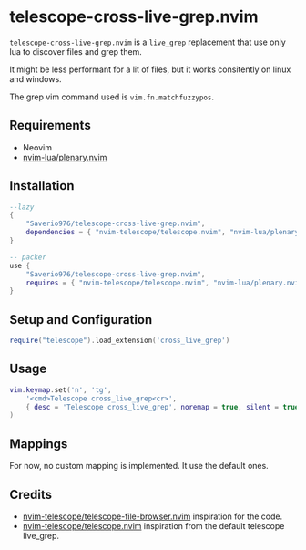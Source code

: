 # telescope-cross-live-grep.nvim

`telescope-cross-live-grep.nvim` is a `live_grep` replacement that use only lua to discover files and grep them.

It might be less performant for a lit of files, but it works consitently on linux and windows.

The grep vim command used is `vim.fn.matchfuzzypos`.

## Requirements

- Neovim
- [nvim-lua/plenary.nvim](https://github.com/nvim-lua/plenary.nvim)

## Installation

```lua
--lazy
{
    "Saverio976/telescope-cross-live-grep.nvim",
    dependencies = { "nvim-telescope/telescope.nvim", "nvim-lua/plenary.nvim" }
}

-- packer
use {
    "Saverio976/telescope-cross-live-grep.nvim",
    requires = { "nvim-telescope/telescope.nvim", "nvim-lua/plenary.nvim" }
}
```

## Setup and Configuration

```lua
require("telescope").load_extension('cross_live_grep')
```

## Usage

```lua
vim.keymap.set('n', 'tg',
    '<cmd>Telescope cross_live_grep<cr>',
    { desc = 'Telescope cross_live_grep', noremap = true, silent = true }
)
```

## Mappings

For now, no custom mapping is implemented. It use the default ones.

## Credits

- [nvim-telescope/telescope-file-browser.nvim](https://github.com/nvim-telescope/telescope-file-browser.nvim) inspiration for the code.
- [nvim-telescope/telescope.nvim](https://github.com/nvim-telescope/telescope.nvim) inspiration from the default telescope live_grep.
